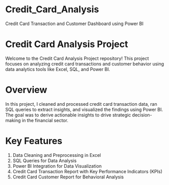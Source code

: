 # Credit_Card_Analysis
 Credit Card Transaction and Customer Dashboard using Power BI

# Credit Card Analysis Project
 Welcome to the Credit Card Analysis Project repository! This project focuses on analyzing credit card transactions and customer behavior using data analytics tools like Excel, SQL, and Power BI.

# Overview
 In this project, I cleaned and processed credit card transaction data, ran SQL queries to extract insights, and visualized the findings using Power BI. The goal was to derive actionable insights to drive strategic decision-making in the financial sector.

# Key Features
 1. Data Cleaning and Preprocessing in Excel
 2. SQL Queries for Data Analysis
 3. Power BI Integration for Data Visualization
 4. Credit Card Transaction Report with Key Performance Indicators (KPIs)
 5. Credit Card Customer Report for Behavioral Analysis
